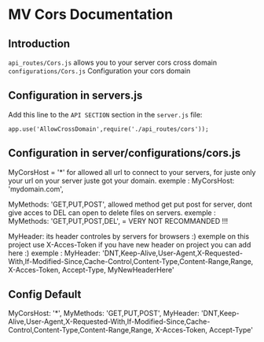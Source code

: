 MV Cors Documentation
==========================

Introduction
-------------

`api_routes/Cors.js` allows you to your server cors cross domain
`configurations/Cors.js` Configuration your cors domain

Configuration in servers.js
-------------

Add this line to the `API SECTION` section in the `server.js` file:

`app.use('AllowCrossDomain',require('./api_routes/cors'));`



Configuration in server/configurations/cors.js
-------------

MyCorsHost = '*' for allowed all url to connect to your servers,
for juste only your url on your server juste got your domain.
exemple : MyCorsHost: 'mydomain.com',

MyMethods: 'GET,PUT,POST', allowed method get put post for server,
dont give acces to DEL can open to delete files on servers.
exemple : MyMethods: 'GET,PUT,POST,DEL', = VERY NOT RECOMMANDED !!!


MyHeader: its header controles by servers for browsers :) exemple on this project use X-Acces-Token
if you have new header on project you can add here :)
exemple : MyHeader: 'DNT,Keep-Alive,User-Agent,X-Requested-With,If-Modified-Since,Cache-Control,Content-Type,Content-Range,Range, X-Acces-Token, Accept-Type, MyNewHeaderHere'

Config Default
-------------
MyCorsHost: '*',
MyMethods: 'GET,PUT,POST',
MyHeader: 'DNT,Keep-Alive,User-Agent,X-Requested-With,If-Modified-Since,Cache-Control,Content-Type,Content-Range,Range, X-Acces-Token, Accept-Type'
